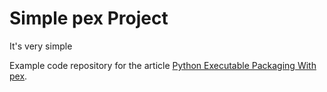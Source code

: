 # Simple pex Project

It's very simple

Example code repository for the article [Python Executable Packaging With pex](https://dev.to/cwprogram/python-executable-packaging-with-pex-50g9#python-project-structured-modules).